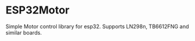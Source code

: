 # ESP32Motor
Simple Motor control library for esp32. Supports LN298n, TB6612FNG and similar boards.
